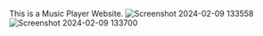 This is a Music Player Website.
![Screenshot 2024-02-09 133558](https://github.com/sourya001/MusicPlayer/assets/142716790/928f5462-c4f2-4050-b73f-d946b0bb10c8)
![Screenshot 2024-02-09 133700](https://github.com/sourya001/MusicPlayer/assets/142716790/9aecdd8d-f9fd-428d-9b2d-ea479123e6f2)
